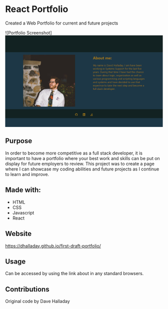 # React Portfolio

Created a Web Portfolio for current and future projects

![Portfolio Screenshot]<img src='src/assets/images/first-react-portfolio.png'>

## Purpose

In order to become more competitive as a full stack developer, it is important to have a portfolio where your best work and skills can be put on display for future employers to review. This project was to create a page where I can showcase my coding abilities and future projects as I continue to learn and improve.

## Made with:

- HTML
- CSS
- Javascript
- React

## Website

https://dhalladay.github.io/first-draft-portfolio/

## Usage

Can be accessed by using the link about in any standard browsers. 

## Contributions

Original code by Dave Halladay